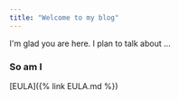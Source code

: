 ```yaml
---
title: "Welcome to my blog"
---
```


I'm glad you are here. I plan to talk about ...

### So am I

[EULA]({% link EULA.md %})
